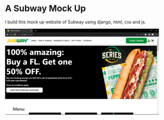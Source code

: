 # A Subway Mock Up

I build this mock up website of Subway using django, html, css and js. 



![](/subway_app/subway/static/images/readme_image.png)
